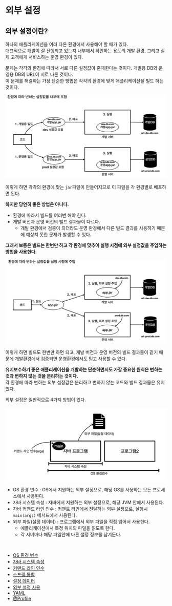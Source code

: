 # 외부 설정

## 외부 설정이란?

하나의 애플리케이션을 여러 다른 환경에서 사용해야 할 때가 있다.<br>
대표적으로 개발이 잘 진행되고 있는지 내부에서 확인하는 용도의 개발 환경, 그리고 실제 고객에게 서비스하는 운영 환경이 있다.

문제는 각각의 환경에 따라서 서로 다른 설정값이 존재한다는 것이다. 개발용 DB와 운영용 DB의 URL이 서로 다른 것이다.<br>
이 문제를 해결하는 가장 단순한 방법은 각각의 환경에 맞게 애플리케이션을 빌드 하는 것이다.

![img.png](image/img.png)

이렇게 하면 각각의 환경에 맞는 `jar`파일이 만들어지므로 이 파일을 각 환경별로 배포하면 된다.

**하지만 당연히 좋은 방법은 아니다.**
- 환경에 따라서 빌드를 여러번 해야 한다.
- 개발 버전과 운영 버전의 빌드 결과물이 다르다.
  - 개발 환경에서 검증이 되더라도 운영 환경에서 다른 빌드 결과를 사용하기 때문에 예상치 못한 문제가 발생할 수 있다.

**그래서 보통은 빌드는 한번만 하고 각 환경에 맞추어 실행 시점에 외부 설정값을 주입하는 방법을 사용한다.**

![img_1.png](image/img_1.png)

이렇게 하면 빌드도 한번만 하면 되고, 개발 버전과 운영 버전의 빌드 결과물이 같기 때문에 개발환경에서 검증되면 운영환경에서도 믿고 사용할 수 있다.

**유지보수하기 좋은 애플리케이션을 개발하는 단순하면서도 가장 중요한 원칙은 변하는 것과 변하지 않는 것을 분리하는 것이다.**<br>
각 환경에 따라 변하는 외부 설정값은 분리하고 변하지 않는 코드와 빌드 결과물은 유지했다.

외부 설정은 일반적으로 4가지 방법이 있다.

![img_2.png](image/img_2.png)

- OS 환경 변수 : OS에서 지원하는 외부 설정으로, 해당 OS를 사용하는 모든 프로세스에서 사용된다.
- 자바 시스템 속성 : 자바에서 지원하는 외부 설정으로, 해당 JVM 안에서 사용된다.
- 자바 커맨드 라인 인수 : 커맨트 라인에서 전달하는 외부 설정으로, 실행시 `main(args)` 메서드에서 사용된다.
- 외부 파일(설정 데이터) : 프로그램에서 외부 파일을 직접 읽어서 사용한다.
  - 애플리케이션에서 특정 위치의 파일을 읽도록 한다.
  - 각 서버마다 해당 파일안에 다른 설정 정보를 남겨둔다.

<br>

- [OS 환경 변수]()
- [자바 시스템 속성]()
- [커맨드 라인 인수]()
- [스프링 통합]()
- [설정 데이터]()
- [외부 설정 사용]()
- [YAML]()
- [@Profile]()